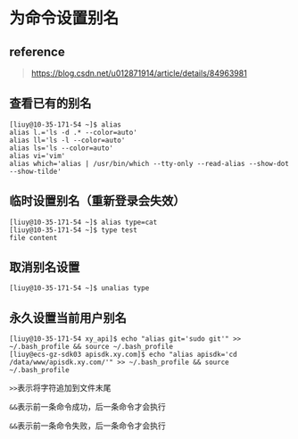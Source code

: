 # 为命令设置别名

## reference

> https://blog.csdn.net/u012871914/article/details/84963981

## 查看已有的别名

```
[liuy@10-35-171-54 ~]$ alias
alias l.='ls -d .* --color=auto'
alias ll='ls -l --color=auto'
alias ls='ls --color=auto'
alias vi='vim'
alias which='alias | /usr/bin/which --tty-only --read-alias --show-dot --show-tilde'
```

## 临时设置别名（重新登录会失效）

```
[liuy@10-35-171-54 ~]$ alias type=cat
[liuy@10-35-171-54 ~]$ type test 
file content
```

## 取消别名设置

```
[liuy@10-35-171-54 ~]$ unalias type
```

## 永久设置当前用户别名

```
[liuy@10-35-171-54 xy_api]$ echo "alias git='sudo git'" >> ~/.bash_profile && source ~/.bash_profile
[liuy@ecs-gz-sdk03 apisdk.xy.com]$ echo "alias apisdk='cd /data/www/apisdk.xy.com/'" >> ~/.bash_profile && source ~/.bash_profile
```

`>>`表示将字符追加到文件末尾

`&&`表示前一条命令成功，后一条命令才会执行

`&&`表示前一条命令失败，后一条命令才会执行